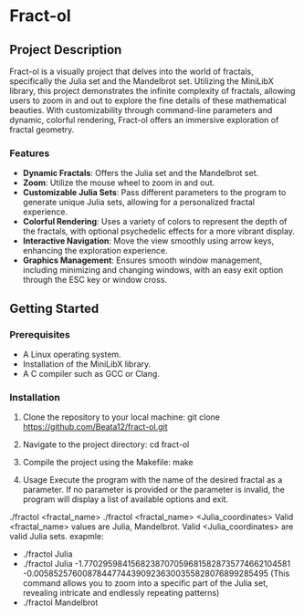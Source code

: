 # Fract-ol

## Project Description

Fract-ol is a visually project that delves into the world of fractals, specifically the Julia set and the Mandelbrot set. Utilizing the MiniLibX library, this project demonstrates the infinite complexity of fractals, allowing users to zoom in and out to explore the fine details of these mathematical beauties. With customizability through command-line parameters and dynamic, colorful rendering, Fract-ol offers an immersive exploration of fractal geometry.

### Features

- **Dynamic Fractals**: Offers the Julia set and the Mandelbrot set.
- **Zoom**: Utilize the mouse wheel to zoom in and out.
- **Customizable Julia Sets**: Pass different parameters to the program to generate unique Julia sets, allowing for a personalized fractal experience.
- **Colorful Rendering**: Uses a variety of colors to represent the depth of the fractals, with optional psychedelic effects for a more vibrant display.
- **Interactive Navigation**: Move the view smoothly using arrow keys, enhancing the exploration experience.
- **Graphics Management**: Ensures smooth window management, including minimizing and changing windows, with an easy exit option through the ESC key or window cross.

## Getting Started

### Prerequisites

- A Linux operating system.
- Installation of the MiniLibX library.
- A C compiler such as GCC or Clang.

### Installation

1. Clone the repository to your local machine:
git clone https://github.com/Beata12/fract-ol.git

2. Navigate to the project directory:
cd fract-ol

3. Compile the project using the Makefile:
make

4. Usage
Execute the program with the name of the desired fractal as a parameter. If no parameter is provided or the parameter is invalid, the program will display a list of available options and exit.


./fractol <fractal_name>
./fractol <fractal_name> <Julia_coordinates>
Valid <fractal_name> values are Julia, Mandelbrot.
Valid <Julia_coordinates> are valid Julia sets.
exapmle: 
- ./fractol Julia
- ./fractol Julia  -1.77029598415682387070596815828735774662104581 -0.005852576008784477443909236300355828076899285495 (This command allows you to zoom into a specific part of the Julia set, revealing intricate and endlessly repeating patterns)
- ./fractol Mandelbrot
